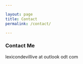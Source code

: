 ```yaml
---

layout: page
title: Contact
permalink: /contact/

---
```


### Contact Me

lexicondevillive at outlook odt com

